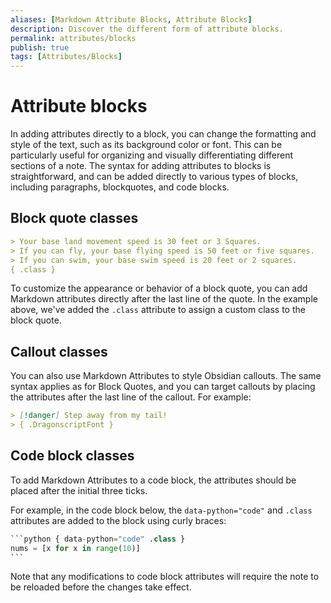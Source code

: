 ```yaml
---
aliases: [Markdown Attribute Blocks, Attribute Blocks]
description: Discover the different form of attribute blocks.
permalink: attributes/blocks
publish: true
tags: [Attributes/Blocks]
---
```


# Attribute blocks

In adding attributes directly to a block, you can change the formatting and style of the text, such as its background color or font. This can be particularly useful for organizing and visually differentiating different sections of a note. The syntax for adding attributes to blocks is straightforward, and can be added directly to various types of blocks, including paragraphs, blockquotes, and code blocks.

## Block quote classes

```md
> Your base land movement speed is 30 feet or 3 Squares. 
> If you can fly, your base flying speed is 50 feet or five squares. 
> If you can swim, your base swim speed is 20 feet or 2 squares. 
{ .class }
```

To customize the appearance or behavior of a block quote, you can add Markdown attributes directly after the last line of the quote. In the example above, we've added the `.class` attribute to assign a custom class to the block quote.

## Callout classes

You can also use Markdown Attributes to style Obsidian callouts. The same syntax applies as for Block Quotes, and you can target callouts by placing the attributes after the last line of the callout. For example:

```md
> [!danger] Step away from my tail!
> { .DragonscriptFont }
```

## Code block classes

To add Markdown Attributes to a code block, the attributes should be placed after the initial three ticks. 

For example, in the code block below, the `data-python="code"` and `.class` attributes are added to the block using curly braces:

````python
```python { data-python="code" .class }
nums = [x for x in range(10)]
```
````

Note that any modifications to code block attributes will require the note to be reloaded before the changes take effect.
